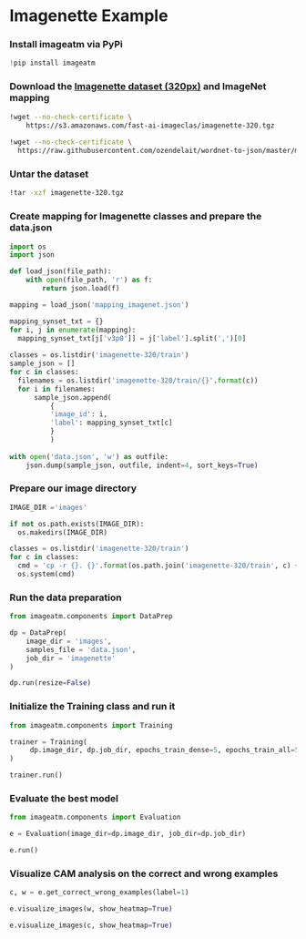 # Imagenette Example

### Install imageatm via PyPi
```python
!pip install imageatm
```

### Download the [Imagenette dataset (320px)](https://github.com/fastai/imagenette) and ImageNet mapping
```bash
!wget --no-check-certificate \
    https://s3.amazonaws.com/fast-ai-imageclas/imagenette-320.tgz
    
!wget --no-check-certificate \
  https://raw.githubusercontent.com/ozendelait/wordnet-to-json/master/mapping_imagenet.json
```

### Untar the dataset
```bash
!tar -xzf imagenette-320.tgz
```

### Create mapping for Imagenette classes and prepare the data.json
```python
import os
import json

def load_json(file_path):
    with open(file_path, 'r') as f:
        return json.load(f)

mapping = load_json('mapping_imagenet.json')

mapping_synset_txt = {}
for i, j in enumerate(mapping):
  mapping_synset_txt[j['v3p0']] = j['label'].split(',')[0]
  
classes = os.listdir('imagenette-320/train')
sample_json = []
for c in classes:
  filenames = os.listdir('imagenette-320/train/{}'.format(c))
  for i in filenames:
      sample_json.append(
          {
          'image_id': i,
          'label': mapping_synset_txt[c]
          }
          )
          
with open('data.json', 'w') as outfile:
    json.dump(sample_json, outfile, indent=4, sort_keys=True)
```

### Prepare our image directory
```python
IMAGE_DIR ='images'

if not os.path.exists(IMAGE_DIR):
  os.makedirs(IMAGE_DIR)

classes = os.listdir('imagenette-320/train')
for c in classes:
  cmd = 'cp -r {}. {}'.format(os.path.join('imagenette-320/train', c) + '/', os.path.join(IMAGE_DIR))
  os.system(cmd)
```

### Run the data preparation
```python
from imageatm.components import DataPrep

dp = DataPrep(
    image_dir = 'images',
    samples_file = 'data.json',
    job_dir = 'imagenette'
)

dp.run(resize=False)
```

### Initialize the Training class and run it
```python
from imageatm.components import Training

trainer = Training(
     dp.image_dir, dp.job_dir, epochs_train_dense=5, epochs_train_all=5, batch_size=64,
)

trainer.run()
```

### Evaluate the best model
```python
from imageatm.components import Evaluation

e = Evaluation(image_dir=dp.image_dir, job_dir=dp.job_dir)

e.run()
```

### Visualize CAM analysis on the correct and wrong examples
```python
c, w = e.get_correct_wrong_examples(label=1)

e.visualize_images(w, show_heatmap=True)

e.visualize_images(c, show_heatmap=True)
```